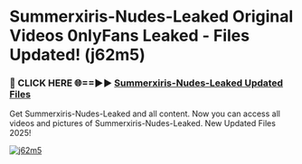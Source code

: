 # Summerxiris-Nudes-Leaked Original Videos 0nlyFans Leaked - Files Updated! (j62m5)

<h3>🔴 CLICK HERE 🌐==►► <a href="https://tinyurl.com/yrmya6cz" rel="nofollow">Summerxiris-Nudes-Leaked Updated Files</a></h3>

Get Summerxiris-Nudes-Leaked and all content. Now you can access all videos and pictures of Summerxiris-Nudes-Leaked. New Updated Files 2025!

[![j62m5](https://i.imgur.com/FMdXYCs.gif)](https://tinyurl.com/yrmya6cz)

